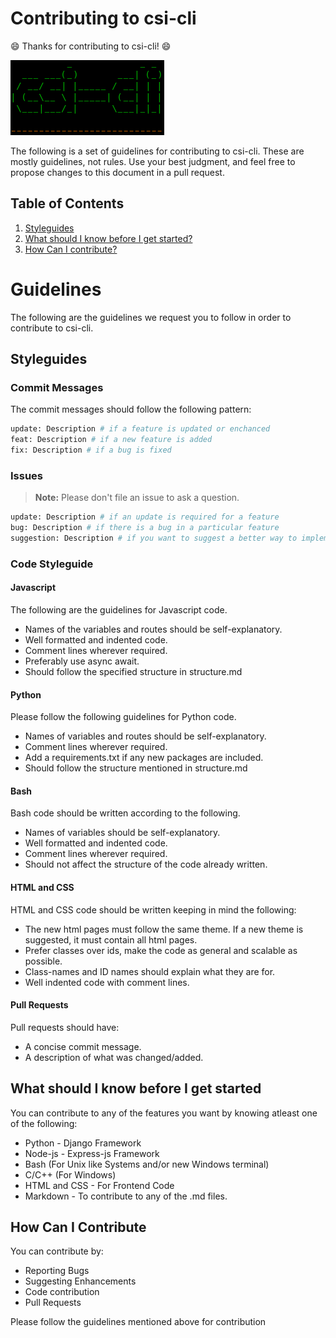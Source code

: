 # Contributing to csi-cli

:smile: Thanks for contributing to csi-cli! :smile:

![csi-cli](https://raw.githubusercontent.com/csivitu/CSI-WebApp-Template/unix/csi-cli.png)

The following is a set of guidelines for contributing to csi-cli. These are mostly guidelines, not rules. Use your best judgment, and feel free to propose changes to this document in a pull request.

## Table of Contents

1. [Styleguides](#styleguides)
2. [What should I know before I get started?](#what-should-i-know-before-i-get-started)
3. [How Can I contribute?](#how-can-i-contribute)

# Guidelines
The following are the guidelines we request you to follow in order to contribute to csi-cli.

## Styleguides

### Commit Messages

The commit messages should follow the following pattern:
```bash
update: Description # if a feature is updated or enchanced
feat: Description # if a new feature is added
fix: Description # if a bug is fixed
```
### Issues

> **Note:** Please don't file an issue to ask a question.
```bash
update: Description # if an update is required for a feature
bug: Description # if there is a bug in a particular feature
suggestion: Description # if you want to suggest a better way to implement a feature
```
### Code Styleguide
#### Javascript
The following are the guidelines for Javascript code.
  - Names of the variables and routes should be self-explanatory.
  - Well formatted and indented code.
  - Comment lines wherever required.
  - Preferably use async await.
  - Should follow the specified structure in structure.md
  
#### Python
Please follow the following guidelines for Python code.
  - Names of variables and routes should be self-explanatory.
  - Comment lines wherever required.
  - Add a requirements.txt if any new packages are included.
  - Should follow the structure mentioned in structure.md
  
#### Bash
Bash code should be written according to the following.
  - Names of variables should be self-explanatory.
  - Well formatted and indented code.
  - Comment lines wherever required.
  - Should not affect the structure of the code already written.
  
#### HTML and CSS
HTML and CSS code should be written keeping in mind the following:
  - The new html pages must follow the same theme. If a new theme is suggested, it must contain all html pages.
  - Prefer classes over ids, make the code as general and scalable as possible.
  - Class-names and ID names should explain what they are for.
  - Well indented code with comment lines.

#### Pull Requests
Pull requests should have:
  - A concise commit message.
  - A description of what was changed/added.

## What should I know before I get started
You can contribute to any of the features you want by knowing atleast one of the following:

  - Python - Django Framework
  - Node-js - Express-js Framework
  - Bash (For Unix like Systems and/or new Windows terminal)
  - C/C++ (For Windows)
  - HTML and CSS - For Frontend Code
  - Markdown - To contribute to any of the .md files.
  
## How Can I Contribute
You can contribute by:
  - Reporting Bugs
  - Suggesting Enhancements
  - Code contribution
  - Pull Requests

Please follow the guidelines mentioned above for contribution
